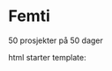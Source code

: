 # Femti

50 prosjekter på 50 dager

html starter template:

<!DOCTYPE html>
<html lang="en">
  <head>
    <meta charset="UTF-8" />
    <meta http-equiv="X-UA-Compatible" content="IE=edge" />
    <meta name="viewport" content="width=device-width, initial-scale=1.0" />
    <link rel="stylesheet" href="../css/style.css" />
    <title>Dag () | Title ()</title>
  </head>
  <body></body>
  <script src="../"></script>
</html>
